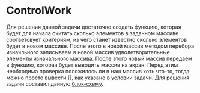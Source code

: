 # ControlWork
Для решения данной задачи достаточно создать функцию, которая будет для начала считать сколько элементов в заданном массиве соответсвует критериям, из чего станет известно сколько элементов будет в новом массиве. После этого в новой массив методом перебора изначльного записываем в новой массив удволетворительные элементы изначального массива.
После этого новый массив передаём в функцию, которая будет выводить массив на экран. Перед этим необходима проверка положилось ли в наш массив хоть что-то, тогда можно просто вывести [], как указано в условии задачи. 
Для решения задачи составил данную [блок-схему](https://viewer.diagrams.net/?tags=%7B%7D&highlight=0000ff&edit=_blank&layers=1&nav=1&title=ControlWork.drawio#R%3Cmxfile%20pages%3D%224%22%3E%3Cdiagram%20name%3D%22%D0%A1%D1%82%D1%80%D0%B0%D0%BD%D0%B8%D1%86%D0%B0%201%22%20id%3D%22O2_8Qqms4wQui68Lgwdx%22%3E7V1bc5s4FP41zHQf7AEE2DwmcZpOm27byW5vLzsYZEwXIwfj2t5fvwIkc1MwicUtJsk4IARCR%2BdI5zsXWQA3q%2F2db6yXH5EFXUEWrb0AZoIsA6BI%2BF9YcohLZHGqxyW271hxmZQUPDj%2FQVIoktKtY8FNpmKAkBs462yhiTwPmkGmzPB9tMtWWyA32%2BrasGGh4ME03GLpN8cKlnHpVJ4k5e%2BgYy9py5JG%2BrcyaGXSk83SsNAuVQRuBXDjIxTER6v9DXRD6lG6xPe9feLq8cV86AVVbvjnyzsDbj%2Fuv%2F7YyX9%2F%2FSi%2B%2FXknjdT4Kb8Nd0s6TF42OFAKQAsThJwiP1giG3mGe5uUXvto61kwbEbEZ0mde4TWuFDChb9gEBzI6BrbAOGiZbByydViV0jvNmjrm%2BQ9THsGgk%2Bju%2F2Hr7tH%2FWq2mL1%2FHFGWMHwbBiX9JPXCvqQaIIS6g2gFA%2F%2BAK%2FjQNQLnd3bwDcJD9rFeQmZ8QCjNpnrZW6epjkmnz6JPMfy8miTH%2BnX0eVsYmYTuIRF3SyeAD2sjotcOi2NFGv%2BGfgD3pVQhV0dTbTyV9ORnGj%2BByPaIyuwuERSJcv8yJSSaeD5dP%2Fyl%2F3z4oj9%2B%2F2VJN5%2Fe394p8OdI7g83l3FpmpuZ%2FWyNm8veOkN1TZCBJEbE0FzclWvL%2BZ0ZCO1xG0581yZykS%2BAq%2FBt7fkbWVQEGb%2BGmD74I3qOODfMf%2B1odEa5u4AU103%2Bk1sWyAtGC2PluIe49g3yNsjFJIjq4dcwVqGckJe5wQPkQB9f%2BRPu8hfjW1bIQ5tYyI4N7Ahvhw14yF8ZburiJmKT8JKkrPfxBdfx4GiZukvSySXt2JhmB3nyZYvwW3inSIpHQdV009KYD98EvuPZ9Hl47ONHvqgZM%2Fph90HFf7OY3Bxawt0xF5DZEl7wjcOJVnAxg5iF0hT%2FJoe5uQSv6OvwEIu64brQRbZvrHDFNfQdLFqYkXLXPicXTk3XC2cPqTrEa%2FrW1bGsiMmPlJm%2Bp4zZG%2BAJHxQn8EldE7ik9GcGL5uZT8%2FgoK0pnPk6yvRC6K5MOkV35tI5rJdc18sF7jm%2FtUwW3%2FBZxkrWZQdzf%2B2LcgPLsdOfXlhK%2BMtuI7qrJ%2F2YqyY0psw2OLVQ1ouBrZ7BVnS6dHN6aMe7dKb6fT7hxrX34x56NlaBB3GpzMrxX830%2BuNEC9WQXd6GtkSr%2BRbrdU3YzyR9MtayRjNpUoRdQJHGE6kIu46mZP56qNZ3%2FR9UBV5qtwAAKBA%2B0v5EIxSH8FxMW9HmfkZHFOe5Wrkhq5%2BlJU0f67qaYWlZbdsOLPUezqpV2bljeFYvEP4AN0za3xtz6GbpZbiO7eFjE9MrspGFfOiYhntFLqwcy4qHBmKYaMyj54WDs0ZYHqLOxLZGFu3LOSXP8UePImlFSDvtWJIgjiU5KwbxWWXCkyd%2FRmQCIFXQYrHBLJAfmeMLnOEtYVkf%2BiQlYFJRSujk0xUpYXldB4%2BJ0BGPialONVNk69KLJoAaJwtTM0jthOOnJ%2BimtBec7D8XgWmbt5y8EvMc6Al%2BruQZbRJVA7q6U72LLq8p%2BCGz4IcEaotDUdpQpDAJ%2FcP38P6xSk9%2FkMdFJ7N95uxAzs6AKVUVMP6oO7r1Kl7GjhUIDCgq04RVNDXLKhJBrm%2BfqK%2BA0vr4IH4Drmo5JWpKOzSoha1xfK%2FqOeFqHdsDueeohVLrpNCA1sK82K5zrdVJTcpMackMx31Sqzw%2BSrdQJX3vAVV2E1WWqZekh958s86qXudogk%2FD2FRIRA9w7BAp0aVeDJESF%2Bf6bZuthkiJS7cq9UpcXkukROcsPRi%2FZ8CoKjJiJyhkT4NRUJulB%2FQ9YJ2CzNNotFsR66DoQ%2Bu2p%2FnIKTw8zaqqZSRhRAanu85mpW2TqCjqQtaCIB9rPGFDiM5SOTtnGhYqixp%2Fd%2FWLrKVyLlRNV8UcZ9Rg%2FVSKcu2hDou1wk2sR1iugZwLpeq6WFOeHoxOg9FpiJ3g2ZUhduLiUO4QO%2FFCg90QO%2FFCRA2krL4xZWQjyCxELdXn370QNyOomrHQseBVUMxYmGfNWkmSggd3eLXES9k80qln8dKp4oVHnRVGuYFgBsrdFNDIRW5vOJjhYhIVAPdEhWohO4ACSvqIuEvkrmfE%2FhyNjfRBcZcLD%2BKGrIqpFJ0GwoBbJgUGwmAyyaXJdR4IF6O2yPY6dPcbMhnShC0vBJnisY7BmhKzgt2AOpCbIJXWd%2FRSQL%2FmQxoT1PwWXuxZbEQ3KqQj2vAsRumREgsfBlvfSwlE43pAtI%2BdnKGLBopBw81yulqkVM9Yv2owsKLz5v3zCF%2FMfe62J%2BnIKTxW2s5bmNW%2Bq8iV5ULtVi6v2jMFVOWpgNIMjr74YZSi%2Bjn4YTrkhxncIoOxv5V43OjGnnSl1ZDcV2rhHynTLKaXxarpkWptUKdHu86XIpjTKp3SKZVOKap00dby%2BFMSptE289dRyfVt9KmEUkPsV82j9LwFVmGEezaM0RnRniH9rsgG%2Fckm%2Fmq0iX%2FRldX4lv0FIrK2eW6UiFrft51RqwI6SsKOSL%2FW91jl6oTvVqyyOoCznoKzIVGyY4lTrySjbUBlrzLzq222GhIlL92q1CtxGRIla3Nw5wI5JMaeWID65pvJlNRaARtJApjQUFwnBX0tuPtelOU1mua2eFLlTJrX6RvoN0fVmhdGyTpgqE5iqJLFIiYGfAWL%2BDcfT9y1r0mcwKAJdWnCVtuF0LudKqy5NV6ZTGVtTDi10VDeVwPUagDtlPViJkx4YdzyZnipu6XywllYyhTSk41w1Ekb0EQnOfcj0%2F%2BgMTRRvTZFtJjA8kwnDv3eTwuZ21VEm1M6%2FTzWY%2B%2FnXEmrZUl7zBQ65dqZPp%2B0%2BDT5pvJYp0u%2B8B3c%2Fg8%3D%3C%2Fdiagram%3E%3Cdiagram%20id%3D%227kV8dG_MvgMUqdSkUNFz%22%20name%3D%22%D0%A1%D1%82%D1%80%D0%B0%D0%BD%D0%B8%D1%86%D0%B0%202%22%3E7V3RbqM4FP2aPKYCbAh5bNpOV5qOVG2l3ZmnkRPchBXEWUJasl%2B%2FBmzAOE1oGoENkao0GBcC95zDub52OgJ3YfIYoc3qB%2FFwMLIMLxmB%2B5FlmRBA%2Bitt2ectkwlrWEa%2BxzqVDS%2F%2Bf5g1Gqx153t4K3SMCQlifyM2Lsh6jRex0IaiiLyL3V5JIJ51g5ZYanhZoEBu%2Fdv34lXe6lqTsv0P7C9X%2FMymM833hIh3ZleyXSGPvFeawMPIckYWSNAIzEZpm%2FgD7iJC4pPdeOcwucNBevP5fc3P%2B%2B38AxTXHuF1fKFjjn%2F8%2BdN5RIH772z%2B%2Ffssef5rbI4ZJN5QsGO3nd2yeM%2FjgD0aFrZJonhFlmSNgoeydRaR3drD6WnoiWdlnydCNrTRpI3%2F4DjeM4yhXUxo0yoOA7ZXvlp2A7ZkFy3wkc%2FPgYmiJY6P9AN5v%2FRaKidodi%2FLO%2FqISYjjaE%2B3Ixyg2H8TsYoY5JdFv0%2BFjPZlUbtskE05yDRS0%2Fvs1Uhfbyfl%2B%2Bkse32QgFCGOY3Z%2B8qP8csGZeF5pxLUMKRvOIpxcpkgsMNAi8H4vdQJk5N%2FVdEIx1A6TtbhON2yeJQxs7OYORpFCLJjs2eRA%2BxeRMzRXD5BQ%2Fm0hyyfQAoytTeIfjonoPdsNo%2Fou2X6bpsGqB5%2Faj426VsaHhQEOCDLCIW08wZHPr1KHNX3PZc7TlH41U8wd26diS63l0YvGO1qzmi7IaMnQ2a0LQU5RCmsc17bM2Nk38v09mlMkyxAdUSo9KSt0dKE%2FeAlz0q1JWZ3hPvMOcozPROfXmKJK8MQcCXhJVcc9lefgIwAnOLyOoebnDPt8fYg4p7QHAciSlDgL9f0%2FYKiJHuOp0T3Fyi4ZTtC3%2FNyQGJqGtA8O14KyU16%2F7I7as9SETqEuOP8qEtKMUDDzjJqOAZyWmrGxo1puKLcMK%2FUEjb5Ecnr6xb3Anay17yqXIsqZ3MXOxCVk4f%2F1kRlkeP0aFXkLGfqCqjgAzVXlTsPdhMJdbm1thwUpta5SKbHstWOViSc77ZqD28VlYeK6XYd2XO7xseYUcFzy4HS62lkNs2GTaez55YKcZbzYf93nhFzYn6cCtd3hf5ayqQ%2FHKY21OJxQUjOYyDzWMfkmV%2BGvkR2GhLZmg6ZyEC3rLUAZnuGzrhxRI636uX4NYo6ww1l75we0D2f7dAYXARohRPl4zOccf1MaIFmCS3oJKEFti1qoNmqBvZO5bhIVOtJmQtOMUNt9Nk5rCh8bTphs%2B6EuY5UM1pDNsKqZ7RT3Z9HblMjPGQfbMpV%2FDyhlRPZ3ylT6xDgczY8stiFWYxOMXWeQ%2BJprsLwk83t5am0VXG2cnJqy1Z%2Bz0%2Bz1RwyXS05S1A7bS2A2aptswWSj9sttSbiWWsfoneWzpKHRPsqPXDQ0iOXOJROGAtctjlgZonlz%2Bscj69BzpAgx6sleVklm3tYqYR%2BKYVs04dKsyf4pVZ9KB%2BA0smHyistWtB%2BGrBo%2F7O68Ss9GLUBbPM%2BYQfPt%2FanhglOPzOarqbq8Jlxjpjc5tP1i%2BMx9T3raLJAJRzDIvgBqwl%2BTqwqUM4%2FtdZKJ5ejxHnWpd7V6KWQqE24YPWsJswf6h2JWkXHflX3XV7UYENRG%2FSKCEsunLCpH7PsR11%2B2hMxLwY94Sfo1nQYo7ZMx7QhP0F3ixAVNh0i9hkXhuw55AqPOCPNPLq2Sx7lUbZE11NfAnRfgQmaTjoFg3YcULORtwKXrY68QciM2XW07UyY6V7xbywn0B2ynNhyrVjtGmIBzHanflnOdfj%2BS0ADBxZL6L16yWyQQU8N2UjyNkUVgX%2Fxgb7KP2lqJAe96AHKo8yKKz8HZptOshT%2BLtc98GmJfPqI2df5I1D3hQ%2BNxQdagxYfzRYcwE4WHEAX1lbQX1ccfAl2QB48OTGH5MAsZyXNKKiX0YF1c%2BC7InkvYRaJrbZUdFzQuXHdqVjUcah6HS%2FrZFuVLyT8Yq0HaFDrUQApQB6z0qQYW%2BSEjL3QNmTuWge4q3hRAqoxHbj9KWHc3amcgypbnbVrzzLIyrUDLs9yPH1YntVhSlh9vRXoyXff2vKApdI5aocVj4uMhsBaCd%2BGNQfbr8X58OCqzIz9zN6oS3mTU7dYYqnqF9hnfU%2F8%2BxKOjPIfx4CH%2FwE%3D%3C%2Fdiagram%3E%3Cdiagram%20id%3D%22fQTLc2BclWqvglGA9Utn%22%20name%3D%22%D0%A1%D1%82%D1%80%D0%B0%D0%BD%D0%B8%D1%86%D0%B0%203%22%3E7Vrfc6IwEP5reGwHCKA%2Bitreg3ftjJ253mOECLkCcWL81b%2F%2BAiQihBHrOC3Um3GQbNaE5Ntvd7OogVG8e6RwGf4kPoo0U%2Fd3GhhrpmlYwOJfqWSfS3o9IQgo9oVSIZjhdySEupCusY9WJUVGSMTwsiz0SJIgj5VkkFKyLastSFSedQkDpAhmHoxU6W%2FsszCX9s1eIf%2BBcBDKmQ1nkPfEUCqLlaxC6JPtkQhMNNPRTLCDGnC1VFb%2BgBElhDWqSeV4N0JRuvlyX%2FN5Hy4f4LB2ihJ2pTFfnjZPExBuJ%2FhtxKa9%2Fi9v4N0Jk9jAaC22XWwZ20sckM9hEU1CWUgCksBoUkhdStaJj9Jp%2BMRuoTMlZMmFBhf%2BRYzthY3BNSNcFLI4Er3qasUGrMiaeujE80vDhDRA7IQeyPXStRxNcN5eFjv6iEiMGN3zNkURZHhTtlUoTD446H0IMq4rULsuyIYKMkdqMM6uenod9or7gZtdJ4ohFDCnmG1DzNBsCTN4ttwFnQnpBlGGdtcBQQwDbGHG28JPGJL84ZGPcPRW42TW4zQUeBSY2RlmTncQOgQVEYss2e44Yk7H3Sc4033at%2Bw%2BgQIyT28gfzon4nvmzim%2FC9K7VQpQFX%2BefCzTWw4PjCIUkYDCmCsvEcV8lYhW%2B56LjiYKL%2FAOyczty5yuTC%2B%2FB6P7HWe0fSaje7fMaFsBGXO8dhleKqvXcd5RMYMWhdcqFw2rc2SM%2Bz0wfoPG%2FIG8v7yacDZ%2Fj%2BsSok6RsaeSsXadxo2QsXbxanjdo1UtzlM4R1EZGxjhIOH3Hscmi5gpu7AHo6HoiLHv52aAeHiG82y81BCWBCcs2xHb1exxLc4njbJK40MlREyinVlsaKb3nX5vWYZZorhonQ30R56ieJbndJOORiSLxYpb8kcMp2Q%2Bh7V9tdGpEeB7ehbrlj2LejpLSIsdi7TJT3UsxkC3%2F7uSM63sFBWVZNJ0YJzmhIejoQzzxwWbkMTz9apdxRrgOOVQk5tbKZscOGoyOdBb7Q0MNdForc8%2FlSU2Z5PmLTt9tdgNN%2Fw7PcWZD7UVmhZRr1on5Sc7hXpdPMjJZX0u1ThgdP%2Ba%2Fv7els0%2Fx33jnRg8b%2B1F63KKWipFW1Z9uSR4D%2FNy52E8keFcNFrx9DIhEKZvO3bJ9AHQL0gOGiaxDOtqk2RsybemI%2BnLKZMtRcW8BObjTbkGlvlQNy9%2B226e5fAEV6mYifzHzT7VTinh6zmaoM1O2darTtm8r3HLoM4t2%2B12yx16%2FX8y1Wl0uLedEql1VJ4TVYGWL6p84q3jDImmQ8k8B346b0OqBM59pdzXPxmsTLfhD0UyKhR%2F5QKTfw%3D%3D%3C%2Fdiagram%3E%3Cdiagram%20id%3D%22uBgr20-UHsub971soiff%22%20name%3D%22%D0%A1%D1%82%D1%80%D0%B0%D0%BD%D0%B8%D1%86%D0%B0%204%22%3E7V1tc5s4EP41%2FpgOIIThYxzn2ptpZ3rNzPX6qYMDsbkB48M4sfvrT4Bkoxc7JFCQhGc61AgZjHb30e6zK2UC7pL9x8zfrL6kQRhPLCPYT8B8YlmmDWz0X9FyqFqmU9ywzKIAdzo1PES%2FQtxo4NZdFIRbqmOepnEebejGx3S9Dh9zqs3PsvSF7vaUxvRTN%2F4y5BoeHv2Yb%2F0eBfmqanWt6an9UxgtV%2BTJpuNVVxKfdMZvsl35QfpSawL3E8uZWGDvT8BsUrTR%2F8Bdlqb5q91I52R%2FF8bF4JNxrZ77x%2FtvcHz3LFznHd3TunnY%2F2XdJW706dv81o7%2F%2B%2BG83OAHPfvxDg87HrL8QOQQBkgs%2BDTN8lW6TNd%2BfH9qnWXpbh2ExWPQg2enPp%2FTdIMaTdT4b5jnB6xj%2Fi5PUdMqT2J8tXpm8aCzr4%2BbtukuewwvvBD%2B%2FbmfLcP8Qj%2FYRA%2FYEf0YpkmYZwd0noWxn0fP9A%2F2scovj%2F3eJDLUF0utWyFbvJCRpLx5eTSK4%2B309Nmblcd7ThFOYi5k9rKK8vBh45fSeEEQJBLpc5jl4f6yUFsIAd%2FZtjCyvZxwwiTGv6phhGNILSdbN2OEDY1xOiJjhJyQ0WTpo1%2FnxGiIZosMfVoWn7aFgFj5o6lsU3xE0vDjOIzTZeYnqPMmzCL0lmHGXvt6uvCayT5F%2B5D4AYOZMHFWDC0s2tHNoqcNLdq0RmTSU07KiV%2FodWXYcGZM4Jy37wgJdV9KiFUJGafWAwkr9DBMVzfD7M%2Fg3vKM05O%2BphF6pZNeGQalV5y%2BVAiDv%2FUGlaEU5%2Fh6Q6ubx6nbAYXWIo377C9QHE9piR9HyzX6%2FIiUopzHC9OPUKB8iy8kURBUChkip8FflPcrVHJTDF85oHBWYNAF7MBRPP7y5Bg713XxvCW1B5ob44NpuDTYgOqsJ80kd0yfnrahDkpHiJwryA0EcpB4seMAOZMnk9apHiBXmVInKGc5nktpBaFnrjD3TrXj6a3KtbYcPylc52M0fcO72tkqTRa7rWR8lm3SuEH0tOZ0uw7vc7vGeaWRwOc2gXbzEfZXXg%2BHvb4mLhnkzPOY0c8qIiaGeT4UZi8l0ZqLpM%2Fy0oZcdnw0SGLHgLdjFYNnk%2BcwVTdkr6EhgzHxWiZPX2oTtpptE4D4dxgfHNrGe3XmyGDQOEM8Sv1cPZ5p1QJ4lIloj%2FZFGBoyo2ka0fI0sTYRbduc6ymiBRDSGGj2ioH6oRzPFldecKEzyI1%2BdwxLA1%2BfnrDJesJET%2BsRrcE7wpJHtGT60Wc%2BspyGjrDVlvdXyRG2eOZCG0fYahvRnCYCSHuh%2FaZv9vRTmR%2Bh3SRhaVcs1hh6Kp9zLNDDcy26uKCVCncRglt0RuWaN26ncjztQ%2FjXiqgtq5lquZVWTmmfbiiXkCW6WidkSUirkh86HQL7kXSywz%2F1kx%2FFzZAbgE%2Fne3zz6uxABR7dzBmudHPGe8DktqoAPt4Po%2B%2B77sYD1J7oMK38AGcZ3gZWNVWufrXSSMfzO3Tl5gnvGPOSCNSmBLA0yzJZ3qCgVsOxH%2FVrvx%2FUiPyuRdaiUeHLPGblP3kNFE7pwBhoYqCAL6fp1UAH8zqA1dTr6G1hk8ReB6372BZG7HQQ7eHofeJ0mBeXi%2FA0j7Ssv6aOCdCujg00XdZlj8rj4ClWXai3SoU7od5sGw%2FTlW57p5ppV03XHE7GlEQEGlfTgY6q6YpqEsu58vftFI2vklN8QYTZIIL2DN6RJG2yIoJ2q5DtppGx3Tb3pxTya7z8F3S0%2FrcO%2FEOWUpPaaVI%2FYupaQEI2chgj%2BDgjAh%2ByllDDKLZS4U68Ttu1mVW51yLmdmrHs5yvFJFEazWcUcDm0YFFKh%2FrxCbpRZWRQLmhAgwxA9Qyrq7r0UkdB%2FmJl9M65Vltk7Oucz120yW%2B%2FeV6ZNAUwRJfNZKxx5gQW68NDd52yQykUFLCloNFlKAmzG5aR9xfDCptdhYyc5mN07UjTs8S9TmbnlWhJozdQQRosp%2BmPUiha5fg1FvGoxM2xGZS%2BNBmPFi91vvaPCEb%2FaysH7s38pq8SUyXiMoUBCUKmjzUrtrCbrrZCLTGFFLwJLmgCKrcR4hrJi1B9FzrWRAKVTv6zbVLgt7nb8l%2BlWUoZN17iENuERwQDlglOJAjzukQDmBT2hqOKWcGeTe8zJkZQmkrR13D7gomLAhp6vpaj9VK8xw%2BYTIWhKmwfyQI4%2FAZCl0SY05HToTxwfYM7wonrSYyXs2IF1vLfmF3VYX8F2QYdGjwnqXce%2Fkk99%2F%2FNu5%2B%2Ffy2SzarP3efdsGvZ9EfyVIc9QWZK%2BGbt9ULlUAfnktcgbnYBCUyvClZ5q8Zw%2BNot5VNf35UJywvq1iOozXLS8xBwDTVqJ7F7umpLCh4C49UccU1jor%2BRrW5AL7z2RV%2B0gMRu42KQ%2FaffQ2ITNJxeCQSzoQqA9H5qb2BC9B2OZikLsClMakJebtLSmkpQ%2B5ygA2U8wSEouE5P8Xtrze76sQP8JicwZTURinvB4iBgPcDVFyWcd6SuiCADJMQQIOsymCqsVVmh8Q6qDLtcB7ymrAOmtIO4pflixgU5JovaHA3mSwAmN17%2BwUb7dCF1zrBQmDMRr%2BXeh5uexmXIaIdSwsiWlQHo%2FSMINgNQthP080gLo0JE4Syct6u%2FE3xMUgfd0k57q9Z46KS%2B%2BfFEGGpy%2FBC06ZrKyS3SMEyfWRW3m15vC%2BP8%2FIIi%2BOtw4Pp0RpNuYgEVmKuenXiYqdE5SqxC%2B5yE79a0yqxi6PCkXklms7aLtkY8A%2FmGAwXI6T45K7fFEuMR8cBd%2FU1Jr9jWdoFu7xy8cJB6WYd6ZDmSkyR5OYFsYgcE2nZN0vT%2FEJPEseiEV59SYOCkLj%2FHw%3D%3D%3C%2Fdiagram%3E%3C%2Fmxfile%3E).